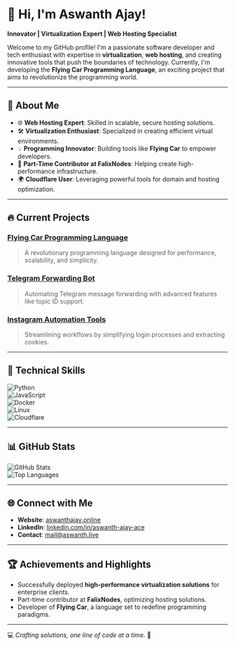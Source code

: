 # 👋 Hi, I'm Aswanth Ajay!  

**Innovator | Virtualization Expert | Web Hosting Specialist**  

Welcome to my GitHub profile! I'm a passionate software developer and tech enthusiast with expertise in **virtualization**, **web hosting**, and creating innovative tools that push the boundaries of technology. Currently, I'm developing the **Flying Car Programming Language**, an exciting project that aims to revolutionize the programming world.

---

## 🚀 **About Me**  
- 🌐 **Web Hosting Expert**: Skilled in scalable, secure hosting solutions.  
- 🛠️ **Virtualization Enthusiast**: Specialized in creating efficient virtual environments.  
- 💡 **Programming Innovator**: Building tools like **Flying Car** to empower developers.  
- 🎯 **Part-Time Contributor at FalixNodes**: Helping create high-performance infrastructure.  
- 🌍 **Cloudflare User**: Leveraging powerful tools for domain and hosting optimization.  

---

## 🔥 **Current Projects**  
### [Flying Car Programming Language](#)  
> A revolutionary programming language designed for performance, scalability, and simplicity.  

### [Telegram Forwarding Bot](#)  
> Automating Telegram message forwarding with advanced features like topic ID support.  

### [Instagram Automation Tools](#)  
> Streamlining workflows by simplifying login processes and extracting cookies.  

---

## 🌟 **Technical Skills**  
![Python](https://img.shields.io/badge/Python-3776AB?style=for-the-badge&logo=python&logoColor=white)  
![JavaScript](https://img.shields.io/badge/JavaScript-F7DF1E?style=for-the-badge&logo=javascript&logoColor=black)  
![Docker](https://img.shields.io/badge/Docker-2496ED?style=for-the-badge&logo=docker&logoColor=white)  
![Linux](https://img.shields.io/badge/Linux-FCC624?style=for-the-badge&logo=linux&logoColor=black)  
![Cloudflare](https://img.shields.io/badge/Cloudflare-F38020?style=for-the-badge&logo=cloudflare&logoColor=white)  

---

## 📊 **GitHub Stats**  
![GitHub Stats](https://github-readme-stats.vercel.app/api?username=AswanthAjay&show_icons=true&theme=tokyonight)  
![Top Languages](https://github-readme-stats.vercel.app/api/top-langs/?username=AswanthAjay&layout=compact&theme=tokyonight)  

---

## 🌐 **Connect with Me**  
- **Website**: [aswanthajay.online](https://aswanthajay.online)  
- **LinkedIn**: [linkedin.com/in/aswanth-ajay-ace](https://www.linkedin.com/in/aswanth-ajay-ace/)  
- **Contact**: [mail@aswanth.live](mailto:mail@aswanth.live)  

---

## 🏆 **Achievements and Highlights**  
- Successfully deployed **high-performance virtualization solutions** for enterprise clients.  
- Part-time contributor at **FalixNodes**, optimizing hosting solutions.  
- Developer of **Flying Car**, a language set to redefine programming paradigms.  

---

💻 *Crafting solutions, one line of code at a time.* 🚀
